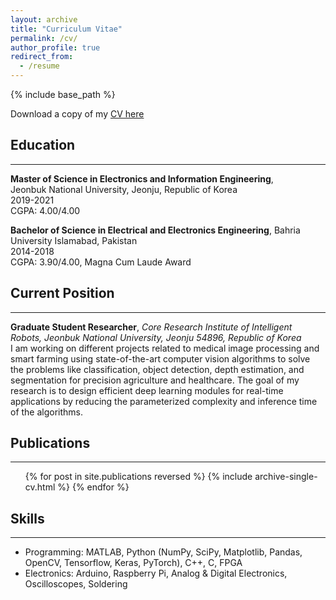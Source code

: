 ```yaml
---
layout: archive
title: "Curriculum Vitae"
permalink: /cv/
author_profile: true
redirect_from:
  - /resume
---
```


{% include base_path %}

Download a copy of my [CV here](https://drive.google.com/file/d/15HzuBRJbI5DSM9COAcuxmgEXpadNGEUK/view?usp=sharing)

## Education
-----------------------
**Master of Science in Electronics and Information Engineering**,<br>
Jeonbuk National University, Jeonju, Republic of Korea<br>
2019-2021<br>
CGPA: 4.00/4.00<br>

**Bachelor of Science in Electrical and Electronics Engineering**,
Bahria University Islamabad, Pakistan<br>
2014-2018<br>
CGPA: 3.90/4.00,   Magna Cum Laude Award<br>

## Current Position
-----------------------
**Graduate Student Researcher**, *Core Research Institute of Intelligent Robots, Jeonbuk National University, Jeonju 54896, Republic of Korea* <br>
I am working on different projects related to medical image processing and smart farming using state-of-the-art computer vision
algorithms to solve the problems like classification, object detection, depth estimation, and segmentation for precision agriculture
and healthcare. The goal of my research is to design efficient deep learning modules for real-time applications by reducing the
parameterized complexity and inference time of the algorithms.
  
## Publications
-----------------------
  <ul>{% for post in site.publications reversed %}
    {% include archive-single-cv.html %}
  {% endfor %}</ul>
    

## Skills
-----------------------
* Programming: MATLAB, Python (NumPy, SciPy, Matplotlib, Pandas, OpenCV, Tensorflow, Keras, PyTorch), C++, C, FPGA
* Electronics: Arduino, Raspberry Pi, Analog & Digital Electronics, Oscilloscopes, Soldering

